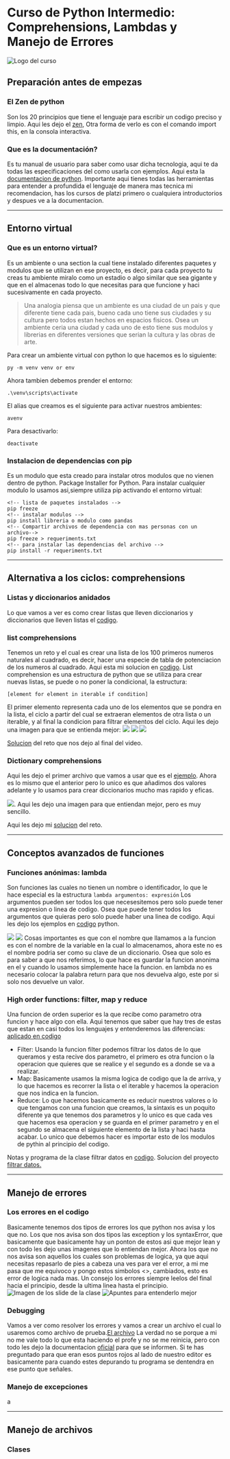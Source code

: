 # Curso de Python Intermedio: Comprehensions, Lambdas y Manejo de Errores

![Logo del curso](https://static.platzi.com/cdn-cgi/image/width=768,quality=50,format=auto/media/achievements/badge-intermedio-de-python-d0d16518-5edd-450a-b2a9-0710bded1494.png)

## Preparación antes de empezas

### El Zen de python

Son los 20 principios que tiene el lenguaje para escribir un codigo preciso y limpio. Aqui les dejo el [zen](https://peps.python.org/pep-0020/), Otra forma de verlo es con el comando import this, en la consola interactiva.

### Que es la documentación?

Es tu manual de usuario para saber como usar dicha tecnologia, aqui te da todas las especificaciones del como usarla con ejemplos. Aqui esta la [documentacion de python](https://docs.python.org/3/). Importante aqui tienes todas las herramientas para entender a profundida el lenguaje de manera mas tecnica mi recomendacion, has los cursos de platzi primero o cualquiera introductorios y despues ve a la documentacion.

---

## Entorno virtual

### Que es un entorno virtual?

Es un ambiente o una section la cual tiene instalado diferentes paquetes y modulos que se utilizan en ese proyecto, es decir, para cada proyecto tu creas tu ambiente miralo como un estadio o algo similar que sea gigante y que en el almacenas todo lo que necesitas para que funcione y haci sucesivamente en cada proyecto.

> Una analogia piensa que un ambiente es una ciudad de un pais y que diferente tiene cada pais, bueno cada uno tiene sus ciudades y su cultura pero todos estan hechos en espacios fisicos. Osea un ambiente ceria una ciudad y cada uno de esto tiene sus modulos y librerias en diferentes versiones que serian la cultura y las obras de arte.

Para crear un ambiente virtual con python lo que hacemos es lo siguiente:

`py -m venv venv or env`

Ahora tambien debemos prender el entorno:

`.\venv\scripts\activate`

El alias que creamos es el siguiente para activar nuestros ambientes:

`avenv`

Para desactivarlo:

`deactivate`

### Instalacion de dependencias con pip

Es un modulo que esta creado para instalar otros modulos que no vienen dentro de python. Package Installer for Python.
Para instalar cualquier modulo lo usamos asi,siempre utiliza pip activando el entorno virtual:

``` console
<!-- lista de paquetes instalados -->
pip freeze
<!-- instalar modulos -->
pip install libreria o modulo como pandas
<!-- Compartir archivos de dependencia con mas personas con un archivo-->
pip freeze > requeriments.txt
<!-- para instalar las dependencias del archivo -->
pip install -r requeriments.txt
```

---

## Alternativa a los ciclos: comprehensions

### Listas y diccionarios anidados

Lo que vamos a ver es como crear listas que lleven diccionarios y diccionarios que lleven listas el [codigo](list_and_dicts.py).

### list comprehensions

Tenemos un reto y el cual es crear una lista de los 100 primeros numeros naturales al cuadrado, es decir, hacer una especie de tabla de potenciacion de los numeros al cuadrado. Aqui esta mi solucion en [codigo](./numeros_cuadrado.py).
List comprehension es una estructura de python que se utiliza para crear nuevas listas, se puede o no poner la condicional, la estructura:

`[element for element in iterable if condition]`

El primer elemento representa cada uno de los elementos que se pondra en la lista, el ciclo a partir del cual se extraeran elementos de otra lista o un iterable, y al final la condicion para filtrar elementos del ciclo.
Aqui les dejo una imagen para que se entienda mejor:
![](https://miro.medium.com/max/2980/1*zJ0XfN1fkWSvll2Bg8o46g.png)
![](https://static.platzi.com/media/user_upload/List_comprehensions1-bacd6262-4bc3-40c8-8c71-3da952e30b41.jpg)
![](https://static.platzi.com/media/user_upload/List_comprehensions2-665fd48c-97a6-4ddb-939f-a0afcf5b8eda.jpg)

[Solucion](reto1.py) del reto que nos dejo al final del video.

### Dictionary comprehensions

Aqui les dejo el primer archivo que vamos a usar que es el [ejemplo](dicts_compre.py). Ahora es lo mismo que el anterior pero lo unico es que añadimos dos valores adelante y lo usamos para crear diccionarios mucho mas rapido y eficas.

![](https://static.platzi.com/media/user_upload/List_Dict_Comprehensions-478137d2-d3b8-4509-be4d-29eb0e455e8a.jpg). Aqui les dejo una imagen para que entiendan mejor, pero es muy sencillo.

Aqui les dejo mi [solucion](reto2.py) del reto.

---

## Conceptos avanzados de funciones

### Funciones anónimas: lambda

Son funciones las cuales no tienen un nombre o identificador, lo que le hace especial es la estructura
`lambda argumentos: expresión`
Los argumentos pueden ser todos los que necesesitemos pero solo puede tener una expresion o linea de codigo. Osea que puede tener todos los argumentos que quieras pero solo puede haber una linea de codigo. Aqui les dejo los ejemplos en [codigo](anonima_func.py) python.

![](https://runestone.academy/runestone/books/published/fopp/_images/lambda.gif)
![](https://i1.faceprep.in/Companies-1/python-lambda-functions-new.png)
Cosas importantes es que con el nombre que llamamos a la funcion es con el nombre de la variable en la cual lo almacenamos, ahora este no es el nombre podria ser como su clave de un diccionario. Osea que solo es para saber a que nos referimos, lo que hace es guardar la funcion anonima en el y cuando lo usamos simplemente hace la funcion. en lambda no es necesario colocar la palabra return para que nos devuelva algo, este por si solo nos devuelve un valor.

### High order functions: filter, map y reduce

Una funcion de orden superior es la que recibe como parametro otra funcion y hace algo con ella. Aqui tenemos que saber que hay tres de estas que estan en casi todos los lenguajes y entenderemos las diferencias: [aplicado en codigo](high_func.py)

- Filter:
  Usando la funcion filter podemos filtrar los datos de lo que queramos y esta recive dos parametro, el primero es otra funcion o la operacion que quieres que se realice y el segundo es a donde se va a realizar.
- Map:
  Basicamente usamos la misma logica de codigo que la de arriva, y lo que hacemos es recorrer la lista o el iterable y hacemos la operacion que nos indica en la funcion.
- Reduce:
  Lo que hacemos basicamente es reducir nuestros valores o lo que tengamos con una funcion que creamos, la sintaxis es un poquito diferente ya que tenemos dos parametros y lo unico es que cada ves que hacemos esa operacion y se guarda en el primer parametro y en el segundo se almacena el siguiente elemento de la lista y haci hasta acabar. Lo unico que debemos hacer es importar esto de los modulos de pythin al principio del codigo.

Notas y programa de la clase filtrar datos en [codigo](filtrar_datos.py).
Solucion del proyecto [filtrar datos.](filtrar_challenge.py)

---

## Manejo de errores

### Los errores en el codigo

Basicamente tenemos dos tipos de errores los que python nos avisa y los que no.
Los que nos avisa son dos tipos las exception y los syntaxError, que basicamente que basicamente hay un ponton de estos asi que mejor lean y con todo les dejo unas imagenes que lo entiendan mejor.
Ahora los que no nos avisa son aquellos los cuales son problemas de logica, ya que aqui necesitas repasarlo de pies a cabeza una ves para ver el error, a mi me pasa que me equivoco y pongo estos simbolos <>, cambiados, esto es error de logica nada mas.
Un consejo los errores siempre leelos del final hacia el principio, desde la ultima linea hasta el principio.
![Imagen de los slide de la clase](https://static.platzi.com/media/user_upload/error-62a56437-8b39-4cd9-85da-0dac5854ee3d.jpg)
![Apuntes para entenderlo mejor](https://static.platzi.com/media/user_upload/image_362-3ab90bf4-92f4-46b4-8b81-43e4e36b6f8f.jpg)

### Debugging

Vamos a ver como resolver los errores y vamos a crear un archivo el cual lo usaremos como archivo de prueba.[El archivo](debugging.py)
La verdad no se porque a mi no me vale todo lo que esta haciendo el profe y no se me reinicia, pero con todo les dejo la documentacion [oficial](https://code.visualstudio.com/docs/python/debugging) para que se informen. Si te has preguntado para que eran esos puntos rojos al lado de nuestro editor es basicamente para cuando estes depurando tu programa se dentendra en ese punto que señales.

### Manejo de excepciones

a

---

## Manejo de archivos

### Clases